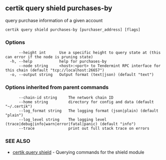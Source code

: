 ## certik query shield purchases-by

query purchase information of a given account

```
certik query shield purchases-by [purchaser_address] [flags]
```

### Options

```
      --height int      Use a specific height to query state at (this can error if the node is pruning state)
  -h, --help            help for purchases-by
      --node string     <host>:<port> to Tendermint RPC interface for this chain (default "tcp://localhost:26657")
  -o, --output string   Output format (text|json) (default "text")
```

### Options inherited from parent commands

```
      --chain-id string     The network chain ID
      --home string         directory for config and data (default "~/.certik")
      --log_format string   The logging format (json|plain) (default "plain")
      --log_level string    The logging level (trace|debug|info|warn|error|fatal|panic) (default "info")
      --trace               print out full stack trace on errors
```

### SEE ALSO

* [certik query shield](certik_query_shield.md)	 - Querying commands for the shield module



